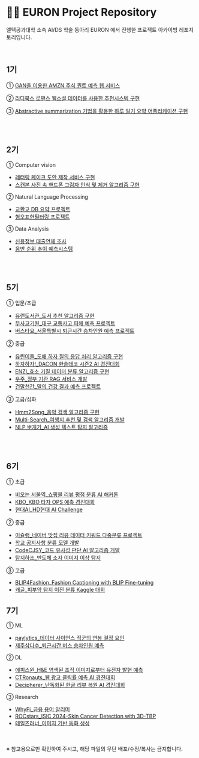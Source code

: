 # 🏃‍♀️ EURON Project Repository 

엘텍공과대학 소속 AI/DS 학술 동아리 EURON 에서 진행한 프로젝트 아카이빙 레포지토리입니다.   

<br/> 

## 1기 

① [GAN을 이용한 AMZN 주식 퀀트 예측 웹 서비스](https://github.com/Ewha-Euron/1st_QUEENT)

② [리디북스 로맨스 웹소설 데이터를 사용한 추천시스템 구현](https://github.com/Ewha-Euron/1th_D.A.SISTERS)

③ [Abstractive summarization 기법을 활용한 하루 일기 요약 어플리케이션 구현](https://github.com/Ewha-Euron/1th_Adobby_SpringBoot)



<br/><br/> 


## 2기 

① Computer vision 

* [레터링 케이크 도안 제작 서비스 구현](https://github.com/Ewha-Euron/EURON-PROJECT-/blob/b1249cdd025ee587ade49ab6e566dd7c69461da7/2%EA%B8%B0/%5BCV%5D%20%EB%A0%88%ED%84%B0%EB%A7%81%20%EC%BC%80%EC%9D%B4%ED%81%AC%20%EB%8F%84%EC%95%88%20%EC%A0%9C%EC%9E%91%20%EC%84%9C%EB%B9%84%EC%8A%A4.pdf)
* [스캔본 사진 속 핸드폰 그림자 인식 및 제거 알고리즘 구현](https://github.com/Ewha-Euron/EURON-PROJECT-/blob/b1249cdd025ee587ade49ab6e566dd7c69461da7/2%EA%B8%B0/%5BCV%5D%20%EC%8A%A4%EC%BA%94%EB%B3%B8%20%EC%82%AC%EC%A7%84%20%EC%86%8D%20%ED%95%B8%EB%93%9C%ED%8F%B0%20%EA%B7%B8%EB%A6%BC%EC%9E%90%20%EC%9D%B8%EC%8B%9D%20%EB%B0%8F%20%EC%A0%9C%EA%B1%B0%20%EC%95%8C%EA%B3%A0%EB%A6%AC%EC%A6%98.pdf)

② Natural Language Processing
* [교환교 DB 요약 프로젝트](https://github.com/Ewha-Euron/EURON-PROJECT-/blob/b1249cdd025ee587ade49ab6e566dd7c69461da7/2%EA%B8%B0/%5BNLP%5D%20%EA%B5%90%ED%99%98%EA%B5%90%20DB%20%EA%B8%B0%EB%B0%98%20%ED%85%8D%EC%8A%A4%ED%8A%B8%20%EC%9A%94%EC%95%BD.pdf)
* [혐오표현필터링 프로젝트](https://github.com/Ewha-Euron/EURON-PROJECT-/blob/b1249cdd025ee587ade49ab6e566dd7c69461da7/2%EA%B8%B0/%5BNLP%5D%20%ED%98%90%EC%98%A4%ED%91%9C%ED%98%84%20%ED%95%84%ED%84%B0%EB%A7%81%20%ED%94%84%EB%A1%9C%EC%A0%9D%ED%8A%B8.pdf)

③ Data Analysis 
* [신용정보 대출연체 조사](https://github.com/Ewha-Euron/EURON-PROJECT-/blob/b1249cdd025ee587ade49ab6e566dd7c69461da7/2%EA%B8%B0/%5BDA%5D%20%EA%B0%9C%EC%9D%B8%EC%8B%A0%EC%9A%A9%EC%A0%95%EB%B3%B4%EB%A1%9C%20%EB%8C%80%EC%B6%9C_%EC%97%B0%EC%B2%B4%20%EC%A1%B0%EC%82%AC.pdf)
* [음반 순위 추이 예측시스템](https://github.com/Ewha-Euron/EURON-PROJECT-/blob/d636984a259e1865fa64edfbecb6ceb973e089bc/2%EA%B8%B0/%5BDA%5D%20%EC%9D%8C%EB%B0%98%20%EC%88%9C%EC%9C%84%20%EC%B6%94%EC%9D%B4%20%EC%98%88%EC%B8%A1%EC%8B%9C%EC%8A%A4%ED%85%9C.pdf)


<br/><br/> 

## 5기
① 입문/초급
* [유런도서관_도서 추천 알고리즘 구현](https://github.com/Ewha-Euron/EURON-PROJECT-/blob/master/5%EA%B8%B0/%5B%EC%9E%85%EB%AC%B8%EC%B4%88%EA%B8%89%5D%20%EC%9C%A0%EB%9F%B0%EB%8F%84%EC%84%9C%EA%B4%80.pdf)
* [무사고기원_대구 교통사고 피해 예측 프로젝트](https://github.com/Ewha-Euron/EURON-PROJECT-/blob/master/5%EA%B8%B0/%5B%EC%9E%85%EB%AC%B8%EC%B4%88%EA%B8%89%5D%20%EB%AC%B4%EC%82%AC%EA%B3%A0%EA%B8%B0%EC%9B%90.pdf)
* [버스타요_서울특별시 퇴근시간 승차인원 예측 프로젝트](https://github.com/Ewha-Euron/EURON-PROJECT-/blob/master/5%EA%B8%B0/%5B%EC%9E%85%EB%AC%B8%EC%B4%88%EA%B8%89%5D%20%EB%B2%84%EC%8A%A4%ED%83%80%EC%9A%94.pdf)

② 중급
* [유린이들_도배 하자 질의 응답 처리 알고리즘 구현](https://github.com/Ewha-Euron/EURON-PROJECT-/blob/master/5%EA%B8%B0/%5B%EC%A4%91%EA%B8%89%5D%20%EC%9C%A0%EB%A6%B0%EC%9D%B4%EB%93%A4.pdf)
* [하자하자!_DACON 한솔데코 시즌2 AI 경진대회](https://github.com/Ewha-Euron/EURON-PROJECT-/blob/master/5%EA%B8%B0/%5B%EC%A4%91%EA%B8%89%5D%20%ED%95%98%EC%9E%90%ED%95%98%EC%9E%90!.pdf)
* [ENZI_효소 기질 데이터 분류 알고리즘 구현](https://github.com/Ewha-Euron/EURON-PROJECT-/blob/master/5%EA%B8%B0/%5B%EC%A4%91%EA%B8%89%5D%20ENZI.pdf)
* [우주_정부 기관 RAG 서비스 개발](https://github.com/Ewha-Euron/EURON-PROJECT-/blob/master/5%EA%B8%B0/%5B%EC%A4%91%EA%B8%89%5D%20%EC%9A%B0%EC%A3%BC.pdf)
* [건말천간_말의 건강 결과 예측 프로젝트](https://github.com/Ewha-Euron/EURON-PROJECT-/blob/master/5%EA%B8%B0/%5B%EC%A4%91%EA%B8%89%5D%20%EA%B1%B4%EB%A7%90%EC%B2%9C%EA%B0%84.pdf)

③ 고급/심화
* [Hmm2Song_음악 검색 알고리즘 구현](https://github.com/Ewha-Euron/EURON-PROJECT-/blob/master/5%EA%B8%B0/%5B%EA%B3%A0%EA%B8%89%EC%8B%AC%ED%99%94%5D%20Hmm2Song.pdf)
* [Multi-Search_여행지 추천 및 검색 알고리즘 개발](https://github.com/Ewha-Euron/EURON-PROJECT-/blob/master/5%EA%B8%B0/%5B%EA%B3%A0%EA%B8%89%EC%8B%AC%ED%99%94%5D%20Multi-Search.pdf)
* [NLP 뽀개기_AI 생성 텍스트 탐지 알고리즘](https://github.com/Ewha-Euron/EURON-PROJECT-/blob/master/5%EA%B8%B0/%5B%EA%B3%A0%EA%B8%89%EC%8B%AC%ED%99%94%5D%20NLP%EB%BD%80%EA%B0%9C%EA%B8%B0.pdf)


<br/><br/> 

## 6기
① 초급
* [비오는 서울역_쇼핑몰 리뷰 평점 분류 AI 해커톤](https://github.com/Ewha-Euron/EURON-PROJECT-/blob/master/6%EA%B8%B0/%5B%EC%B4%88%EA%B8%89%5D%20%EB%B9%84%EC%98%A4%EB%8A%94%20%EC%84%9C%EC%9A%B8%EC%97%AD.pdf)
* [KBO_KBO 타자 OPS 예측 경진대회](https://github.com/Ewha-Euron/EURON-PROJECT-/blob/master/6%EA%B8%B0/%5B%EC%B4%88%EA%B8%89%5D%20KBO.pdf)
* [현대AI_HD현대 AI Challenge](https://github.com/Ewha-Euron/EURON-PROJECT-/blob/master/6%EA%B8%B0/%5B%EC%B4%88%EA%B8%89%5D%20%ED%98%84%EB%8C%80AI.pdf)

② 중급
* [이슐랭_네이버 맛집 리뷰 데이터 키워드 다중분류 프로젝트](https://github.com/Ewha-Euron/EURON-PROJECT-/blob/master/6%EA%B8%B0/%5B%EC%A4%91%EA%B8%89%5D%20%EC%9D%B4%EC%8A%90%EB%9E%AD.pdf)
* [학교 공지사항 분류 모델 개발](https://github.com/Ewha-Euron/EURON-PROJECT-/blob/master/6%EA%B8%B0/%5B%EC%A4%91%EA%B8%89%5D%20%ED%95%99%EA%B5%90.pdf)
* [CodeCJSY_코드 유사성 판단 AI 알고리즘 개발](https://github.com/Ewha-Euron/EURON-PROJECT-/blob/master/6%EA%B8%B0/%5B%EC%A4%91%EA%B8%89%5D%20CodeCJSY.pdf)
* [탐지하조_반도체 소자 이미지 이상 탐지](https://github.com/Ewha-Euron/EURON-PROJECT-/blob/master/6%EA%B8%B0/%5B%EC%A4%91%EA%B8%89%5D%20%ED%83%90%EC%A7%80%ED%95%98%EC%A1%B0.pdf)

③ 고급
* [BLIP4Fashion_Fashion Captioning with BLIP Fine-tuning](https://github.com/Ewha-Euron/EURON-PROJECT-/blob/master/6%EA%B8%B0/%5B%EA%B3%A0%EA%B8%89%5D%20BLIP4Fashion.pdf)
* [캐글_피부암 탐지 이진 분류 Kaggle 대회](https://github.com/Ewha-Euron/EURON-PROJECT-/blob/master/6%EA%B8%B0/%5B%EA%B3%A0%EA%B8%89%5D%20%EC%BA%90%EA%B8%80.pdf)

## 7기
① ML
* [paylytics_데이터 사이언스 직군의 연봉 결정 요인](https://github.com/Ewha-Euron/EURON-PROJECT-/blob/master/7%EA%B8%B0/%5BML%5D%20paylytics_%EB%8D%B0%EC%9D%B4%ED%84%B0%20%EC%82%AC%EC%9D%B4%EC%96%B8%EC%8A%A4%20%EC%A7%81%EA%B5%B0%EC%9D%98%20%EC%97%B0%EB%B4%89%20%EA%B2%B0%EC%A0%95%20%EC%9A%94%EC%9D%B8.pdf)
* [제주삼다수_퇴근시간 버스 승차인원 예측](https://github.com/Ewha-Euron/EURON-PROJECT-/blob/master/7%EA%B8%B0/%5BML%5D%20%EC%A0%9C%EC%A3%BC%EC%82%BC%EB%8B%A4%EC%88%98_%ED%87%B4%EA%B7%BC%EC%8B%9C%EA%B0%84%20%EB%B2%84%EC%8A%A4%20%EC%8A%B9%EC%B0%A8%EC%9D%B8%EC%9B%90%20%EC%98%88%EC%B8%A1.pdf)

② DL
* [에피스윈_H&E 염색된 조직 이미지로부터 유전자 발현 예측](https://github.com/Ewha-Euron/EURON-PROJECT-/blob/master/7%EA%B8%B0/%5BDL%5D%20%EC%97%90%ED%94%BC%EC%8A%A4%EC%9C%88_H%26E%20%EC%97%BC%EC%83%89%EB%90%9C%20%EC%A1%B0%EC%A7%81%20%EC%9D%B4%EB%AF%B8%EC%A7%80%EB%A1%9C%EB%B6%80%ED%84%B0%20%EC%9C%A0%EC%A0%84%EC%9E%90%20%EB%B0%9C%ED%98%84%20%EC%98%88%EC%B8%A1.pdf)
* [CTRonauts_웹 광고 클릭률 예측 AI 경진대회](https://github.com/Ewha-Euron/EURON-PROJECT-/blob/master/7%EA%B8%B0/%5BDL%5D%20CTRonauts_%EC%9B%B9%20%EA%B4%91%EA%B3%A0%20%ED%81%B4%EB%A6%AD%EB%A5%A0%20%EC%98%88%EC%B8%A1%20AI%20%EA%B2%BD%EC%A7%84%EB%8C%80%ED%9A%8C.pdf)
* [Decipherer_난독화된 한글 리뷰 복원 AI 경진대회](https://github.com/Ewha-Euron/EURON-PROJECT-/blob/master/7%EA%B8%B0/%5BDL%5D%20Decipherer_%EB%82%9C%EB%8F%85%ED%99%94%EB%90%9C%20%ED%95%9C%EA%B8%80%20%EB%A6%AC%EB%B7%B0%20%EB%B3%B5%EC%9B%90%20AI%20%EA%B2%BD%EC%A7%84%EB%8C%80%ED%9A%8C.pdf)

③ Research
* [WhyFi_금융 용어 알리미](https://github.com/Ewha-Euron/EURON-PROJECT-/blob/master/7%EA%B8%B0/%5BResearch%5D%20WhyFi_%EA%B8%88%EC%9C%B5%20%EC%9A%A9%EC%96%B4%20%EC%95%8C%EB%A6%AC%EB%AF%B8.pdf)
* [ROCstars_ISIC 2024-Skin Cancer Detection with 3D-TBP](https://github.com/Ewha-Euron/EURON-PROJECT-/blob/master/7%EA%B8%B0/%5BResearch%5D%20ROCstars_ISIC%202024-Skin%20Cancer%20Detection%20with%203D-TBP.pdf)
* [테일즈러너_이미지 기반 동화 생성](https://github.com/Ewha-Euron/EURON-PROJECT-/blob/master/7%EA%B8%B0/%5BResearch%5D%20%ED%85%8C%EC%9D%BC%EC%A6%88%EB%9F%AC%EB%84%88_%EC%9D%B4%EB%AF%B8%EC%A7%80%20%EA%B8%B0%EB%B0%98%20%EB%8F%99%ED%99%94%20%EC%83%9D%EC%84%B1.pdf)

<br/><br/> 
※ 참고용으로만 확인하여 주시고, 해당 파일의 무단 배포/수정/복사는 금지합니다. 

